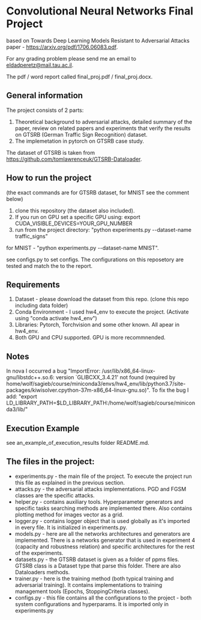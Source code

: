 # Convolutional Neural Networks Final Project
based on Towards Deep Learning Models Resistant to Adversarial Attacks paper - https://arxiv.org/pdf/1706.06083.pdf.

For any grading problem please send me an email to eldadperetz@mail.tau.ac.il.

The pdf / word report called final_proj.pdf / final_proj.docx. 

## General information
The project consists of 2 parts:
1. Theoretical background to adversarial attacks, detailed summary of the paper, review on related papers and experiments that verify the results on GTSRB (German Traffic Sign Recognition) dataset.
2. The implemetation in pytorch on GTSRB case study.

The dataset of GTSRB is taken from https://github.com/tomlawrenceuk/GTSRB-Dataloader.

## How to run the project
(the exact commands are for GTSRB dataset, for MNIST see the comment below)
1. clone this repository (the dataset also included).
2. If you run on GPU set a specific GPU using: export CUDA_VISIBLE_DEVICES=YOUR_GPU_NUMBER
3. run from the project directory: "python experiments.py --dataset-name traffic_signs"

for MNIST - "python experiments.py --dataset-name MNIST".

see configs.py to set configs. The configurations on this reposetory are tested and match the to the report.  

## Requirements
1. Dataset - please download the dataset from this repo. (clone this repo including data folder)
2. Conda Environment - I used hw4_env to execute the project. (Activate using "conda activate hw4_env") 
3. Libraries: Pytorch, Torchvision and some other known. All apear in hw4_env.
4. Both GPU and CPU supported. GPU is more recommnended.
## Notes
In nova I occurred a bug "ImportError: /usr/lib/x86_64-linux-gnu/libstdc++.so.6: version `GLIBCXX_3.4.21' not found (required by home/wolf/sagieb/course/miniconda3/envs/hw4_env/lib/python3.7/site-packages/kiwisolver.cpython-37m-x86_64-linux-gnu.so)".
To fix the bug I add: "export LD_LIBRARY_PATH=$LD_LIBRARY_PATH:/home/wolf/sagieb/course/miniconda3/lib/" 

## Execution Example
see an_example_of_execution_results folder README.md.

## The files in the project:
* experiments.py - the main file of the project. To execute the project run this file as explained in the previous section.
* attacks.py - the adversarial attacks implementations. PGD and FGSM classes are the 
specific attacks.
* helper.py - contains auxiliary tools. Hyperparameter generators and specific tasks searching
methods are implemented there. Also contains plotting method for images vector as a grid.
* logger.py - contains logger object that is used globally as it's imported in every file. It is
initialized in experiments.py.
*  models.py - here are all the networks architectures and generators are implemented. There is a
networks generator that is used in experiment 4 (capacity and robustness relation) and specific architectures for the rest of the experiments. 
* datasets.py - the GTSRB dataset is given as a folder of ppms files. GTSRB class is a Dataset type that
parse this folder. There are also Dataloaders methods.
* trainer.py - here is the training method (both typical training and adversarial training). It contains implementations to training 
management tools (Epochs, StoppingCriteria classes).
* configs.py - this file contains all the configurations to the project - both system configurations and hyperparams. 
It is imported only in experiments.py 

